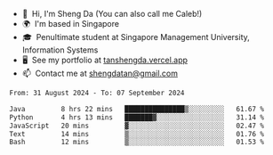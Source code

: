 <!---
tan-sd/tan-sd is a ✨ special ✨ repository because its `README.md` (this file) appears on your GitHub profile.
You can click the Preview link to take a look at your changes.
--->
- 👋  Hi, I'm Sheng Da (You can also call me Caleb!)
- 🌍  I'm based in Singapore
- 🎓  Penultimate student at Singapore Management University, Information Systems
- 🖥️  See my portfolio at [tanshengda.vercel.app](https://tanshengda.vercel.app/)
- 📫  Contact me at [shengdatan@gmail.com](mailto:shengdatan@gmail.com)

<!--START_SECTION:waka-->

```txt
From: 31 August 2024 - To: 07 September 2024

Java         8 hrs 22 mins   ███████████████▒░░░░░░░░░   61.67 %
Python       4 hrs 13 mins   ███████▓░░░░░░░░░░░░░░░░░   31.14 %
JavaScript   20 mins         ▓░░░░░░░░░░░░░░░░░░░░░░░░   02.47 %
Text         14 mins         ▒░░░░░░░░░░░░░░░░░░░░░░░░   01.76 %
Bash         12 mins         ▒░░░░░░░░░░░░░░░░░░░░░░░░   01.53 %
```

<!--END_SECTION:waka-->

